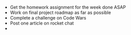 * Get the homework assignment for the week done ASAP
* Work on final project roadmap as far as possible
* Complete a challenge on Code Wars
* Post one article on rocket chat
* 
